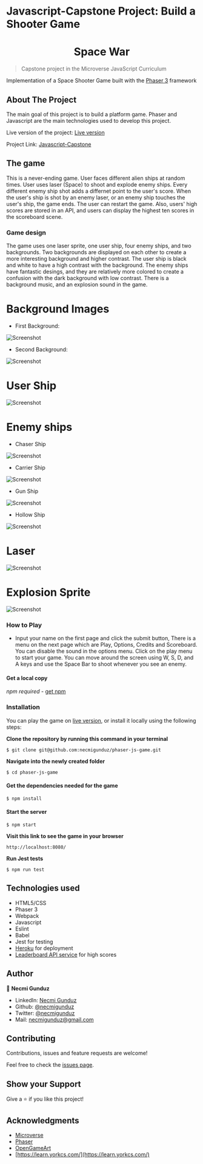 # Javascript-Capstone Project: Build a Shooter Game

<h1 align="center">
  Space War
</h1>

> Capstone project in the Microverse JavaScript Curriculum

Implementation of a Space Shooter Game built with the [Phaser 3](https://phaser.io/phaser3) framework

## About The Project

The main goal of this project is to build a platform game. Phaser and Javascript are the main technologies used to develop this project.

Live version of the project: [Live version](https://shooting-necmi.herokuapp.com/)

Project Link: [Javascript-Capstone](https://github.com/necmigunduz/phaser-js-game)

## The game

This is a never-ending game. User faces different alien ships at random times. User uses laser (Space) to shoot and explode enemy ships. Every different enemy ship shot adds a differnet point to the user's score. When the user's ship is shot by an enemy laser, or an enemy ship touches the user's ship, the game ends. The user can restart the game. Also, users' high scores are stored in an API, and users can display the highest ten scores in the scoreboard scene.

### Game design

The game uses one laser sprite, one user ship, four enemy ships, and two backgrounds. Two backgrounds are displayed on each other to create a more interesting background and higher contrast. The user ship is black and white to have a high contrast with the background. The enemy ships have fantastic desings, and they are relatively more colored to create a confusion with the dark background with low contrast. There is a background music, and an explosion sound in the game. 

# Background Images
- First Background:

![Screenshot](src/assets/bg_space.png)

- Second Background:

![Screenshot](src/assets/sprBg0.png)

# User Ship

![Screenshot](src/assets/ship.png)

# Enemy ships
- Chaser Ship

![Screenshot](src/assets/enemy.png)

- Carrier Ship

![Screenshot](src/assets/enemy1.png)

- Gun Ship

![Screenshot](src/assets/enemy2.png)

- Hollow Ship

![Screenshot](src/assets/enemy3.png)

# Laser

![Screenshot](src/assets/laser.png)

# Explosion Sprite

![Screenshot](src/assets/explosion.png)


### How to Play

- Input your name on the first page and click the submit button, There is a menu on the next page which are Play, Options, Credits and Scoreboard. You can disable the sound in the options menu. Click on the play menu to start your game. You can move around the screen using W, S, D, and A keys and use the Space Bar to shoot whenever you see an enemy.

#### Get a local copy

_npm required_ - [get npm](https://www.npmjs.com/get-npm)

### Installation

You can play the game on [live version](https://shooting-necmi.herokuapp.com/), or install it locally using the following steps:

**Clone the repository by running this command in your terminal**


`$ git clone git@github.com:necmigunduz/phaser-js-game.git`


**Navigate into the newly created folder**

`$ cd phaser-js-game`

#### Get the dependencies needed for the game

`$ npm install`

#### Start the server

`$ npm start`

**Visit this link to see the game in your browser**

`http://localhost:8080/`

**Run Jest tests**

`$ npm run test`


## Technologies used

- HTML5/CSS
- Phaser 3
- Webpack
- Javascript
- Eslint
- Babel
- Jest for testing
- [Heroku](https://www.heroku.com/) for deployment
- [Leaderboard API service](https://us-central1-js-capstone-backend.cloudfunctions.net/api/games/bFQvTZfPrvjkHOOILnoM/scores/) for high scores

## Author

👤 **Necmi Gunduz**

- LinkedIn: [Necmi Gunduz](https://www.linkedin.com/in/necmigunduz/)
- Github: [@necmigunduz](https://github.com/necmigunduz/)
- Twitter: [@necmigunduz](https://twitter.com/necm_gun)
- Mail: [necmigunduz@gmail.com](necmigunduz@gmail.com)


## Contributing

Contributions, issues and feature requests are welcome!

Feel free to check the [issues page](https://github.com/necmigunduz/phaser-js-game/issues).

## Show your Support

Give a ⭐️ if you like this project!

## Acknowledgments

- [Microverse](https://www.microverse.org/)
- [Phaser](https://phaser.io/)
- [OpenGameArt](https://opengameart.org/)
- [https://learn.yorkcs.com/](https://learn.yorkcs.com/)